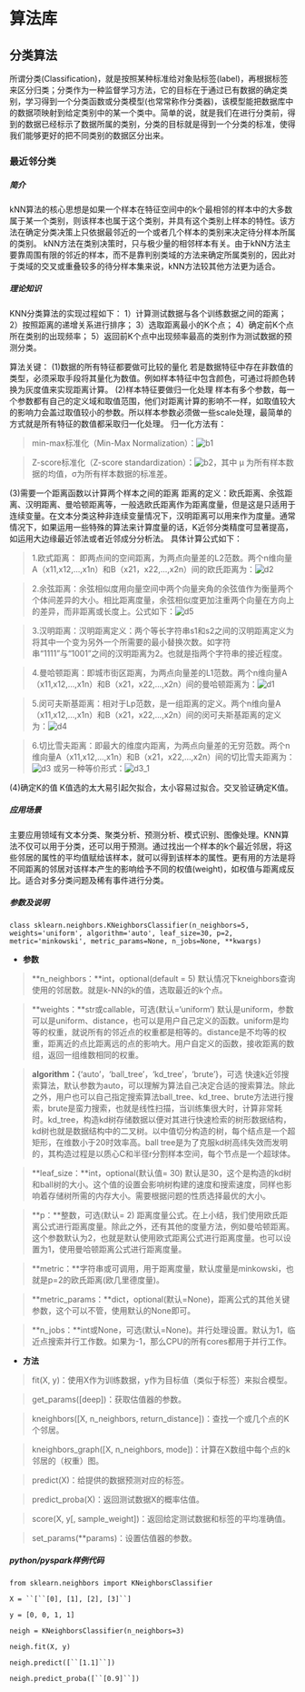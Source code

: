 <h1>算法库</h1>

<h2>分类算法</h2>

所谓分类(Classification)，就是按照某种标准给对象贴标签(label)，再根据标签来区分归类；分类作为一种监督学习方法，它的目标在于通过已有数据的确定类别，学习得到一个分类函数或分类模型(也常常称作分类器)，该模型能把数据库中的数据项映射到给定类别中的某一个类中。简单的说，就是我们在进行分类前，得到的数据已经标示了数据所属的类别，分类的目标就是得到一个分类的标准，使得我们能够更好的把不同类别的数据区分出来。

<h3>最近邻分类</h3>

##### 简介

  kNN算法的核心思想是如果一个样本在特征空间中的k个最相邻的样本中的大多数属于某一个类别，则该样本也属于这个类别，并具有这个类别上样本的特性。该方法在确定分类决策上只依据最邻近的一个或者几个样本的类别来决定待分样本所属的类别。 kNN方法在类别决策时，只与极少量的相邻样本有关。由于kNN方法主要靠周围有限的邻近的样本，而不是靠判别类域的方法来确定所属类别的，因此对于类域的交叉或重叠较多的待分样本集来说，kNN方法较其他方法更为适合。

##### 理论知识

KNN分类算法的实现过程如下：
1）计算测试数据与各个训练数据之间的距离； 
2）按照距离的递增关系进行排序； 
3）选取距离最小的K个点； 
4）确定前K个点所在类别的出现频率； 
5）返回前K个点中出现频率最高的类别作为测试数据的预测分类。

算法关键：
(1)数据的所有特征都要做可比较的量化
若是数据特征中存在非数值的类型，必须采取手段将其量化为数值。例如样本特征中包含颜色，可通过将颜色转换为灰度值来实现距离计算。
(2)样本特征要做归一化处理
样本有多个参数，每一个参数都有自己的定义域和取值范围，他们对距离计算的影响不一样，如取值较大的影响力会盖过取值较小的参数。所以样本参数必须做一些scale处理，最简单的方式就是所有特征的数值都采取归一化处理。
归一化方法有：

>min-max标准化（Min-Max Normalization）：![b1](/uploads/0c7ce23fc218b413c46b041f4c421cea/b1.png)

>Z-score标准化（Z-score standardization）：![b2](/uploads/cadd54b56d4b71b2a9b9bc07f876b39c/b2.png)，其中 μ 为所有样本数据的均值，σ为所有样本数据的标准差。

(3)需要一个距离函数以计算两个样本之间的距离
距离的定义：欧氏距离、余弦距离、汉明距离、曼哈顿距离等，一般选欧氏距离作为距离度量，但是这是只适用于连续变量。在文本分类这种非连续变量情况下，汉明距离可以用来作为度量。通常情况下，如果运用一些特殊的算法来计算度量的话，K近邻分类精度可显著提高，如运用大边缘最近邻法或者近邻成分分析法。
具体计算公式如下：
>1.欧式距离： 即两点间的空间距离，为两点向量差的L2范数。两个n维向量A（x11,x12,...,x1n）和B（x21，x22,...,x2n）间的欧氏距离为：![d2](/uploads/c4e696487d4e0a96ba68b276e452c96f/d2.gif)

>2.余弦距离：余弦相似度用向量空间中两个向量夹角的余弦值作为衡量两个个体间差异的大小。相比距离度量，余弦相似度更加注重两个向量在方向上的差异，而非距离或长度上。公式如下：![d5](/uploads/8c66a695939671d3ac68d324654182e3/d5.png)

>3.汉明距离：汉明距离定义：两个等长字符串s1和s2之间的汉明距离定义为将其中一个变为另外一个所需要的最小替换次数。如字符串“1111”与“1001”之间的汉明距离为2。也就是指两个字符串的接近程度。

>4.曼哈顿距离：即城市街区距离，为两点向量差的L1范数。两个n维向量A（x11,x12,...,x1n）和B（x21，x22,...,x2n）间的曼哈顿距离为：![d1](/uploads/bf5bc05dffca965ebeabd6cb3f2d80c8/d1.gif)

>5.闵可夫斯基距离：相对于Lp范数，是一组距离的定义。两个n维向量A（x11,x12,...,x1n）和B（x21，x22,...,x2n）间的闵可夫斯基距离的定义为：![d4](/uploads/4240874fbbe731e0e3ec4de2465b8a54/d4.gif)

>6.切比雪夫距离：即最大的维度内距离，为两点向量差的无穷范数。两个n维向量A（x11,x12,...,x1n）和B（x21，x22,...,x2n）间的切比雪夫距离为：![d3](/uploads/08027f2beb5f8817d46a242df5e19b1f/d3.gif)
或另一种等价形式：![d3_1](/uploads/dd25c45e841a9386244b840cba4b65a6/d3_1.gif)

(4)确定K的值
K值选的太大易引起欠拟合，太小容易过拟合。交叉验证确定K值。

##### 应用场景

主要应用领域有文本分类、聚类分析、预测分析、模式识别、图像处理。KNN算法不仅可以用于分类，还可以用于预测。通过找出一个样本的k个最近邻居，将这些邻居的属性的平均值赋给该样本，就可以得到该样本的属性。更有用的方法是将不同距离的邻居对该样本产生的影响给予不同的权值(weight)，如权值与距离成反比。适合对多分类问题及稀有事件进行分类。

##### 参数及说明

`class sklearn.neighbors.KNeighborsClassifier(n_neighbors=5, weights='uniform', algorithm='auto', leaf_size=30, p=2, metric='minkowski', metric_params=None, n_jobs=None, **kwargs)`

*  **参数**

>**n_neighbors：**int，optional(default = 5)
默认情况下kneighbors查询使用的邻居数。就是k-NN的k的值，选取最近的k个点。

>**weights：**str或callable，可选(默认=‘uniform’)
默认是uniform，参数可以是uniform、distance，也可以是用户自己定义的函数。uniform是均等的权重，就说所有的邻近点的权重都是相等的。distance是不均等的权重，距离近的点比距离远的点的影响大。用户自定义的函数，接收距离的数组，返回一组维数相同的权重。

>**algorithm：**{‘auto’，‘ball_tree’，‘kd_tree’，‘brute’}，可选
快速k近邻搜索算法，默认参数为auto，可以理解为算法自己决定合适的搜索算法。除此之外，用户也可以自己指定搜索算法ball_tree、kd_tree、brute方法进行搜索，brute是蛮力搜索，也就是线性扫描，当训练集很大时，计算非常耗时。kd_tree，构造kd树存储数据以便对其进行快速检索的树形数据结构，kd树也就是数据结构中的二叉树。以中值切分构造的树，每个结点是一个超矩形，在维数小于20时效率高。ball tree是为了克服kd树高纬失效而发明的，其构造过程是以质心C和半径r分割样本空间，每个节点是一个超球体。

>**leaf_size：**int，optional(默认值= 30)
默认是30，这个是构造的kd树和ball树的大小。这个值的设置会影响树构建的速度和搜索速度，同样也影响着存储树所需的内存大小。需要根据问题的性质选择最优的大小。

>**p：**整数，可选(默认= 2)
距离度量公式。在上小结，我们使用欧氏距离公式进行距离度量。除此之外，还有其他的度量方法，例如曼哈顿距离。这个参数默认为2，也就是默认使用欧式距离公式进行距离度量。也可以设置为1，使用曼哈顿距离公式进行距离度量。

>**metric：**字符串或可调用，用于距离度量，默认度量是minkowski，也就是p=2的欧氏距离(欧几里德度量)。

>**metric_params：**dict，optional(默认=None)，距离公式的其他关键参数，这个可以不管，使用默认的None即可。

>**n_jobs：**int或None，可选(默认=None)。并行处理设置。默认为1，临近点搜索并行工作数。如果为-1，那么CPU的所有cores都用于并行工作。

*  **方法**

>fit(X, y)：使用X作为训练数据，y作为目标值（类似于标签）来拟合模型。

>get_params([deep])：获取估值器的参数。

>kneighbors([X, n_neighbors, return_distance])：查找一个或几个点的K个邻居。

>kneighbors_graph([X, n_neighbors, mode])：计算在X数组中每个点的k邻居的（权重）图。

>predict(X)：给提供的数据预测对应的标签。

>predict_proba(X)：返回测试数据X的概率估值。

>score(X, y[, sample_weight])：返回给定测试数据和标签的平均准确值。

>set_params(**params)：设置估值器的参数。


##### **python/pyspark**样例代码

`from sklearn.neighbors import KNeighborsClassifier`

`X = ``[``[0], [1], [2], [3]``]`

`y = [0, 0, 1, 1]`

`neigh = KNeighborsClassifier(n_neighbors=3)`

`neigh.fit(X, y)`

`neigh.predict([``[1.1]``])`

`neigh.predict_proba([``[0.9]``])`